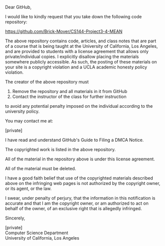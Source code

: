 Dear GitHub,

I would like to kindly request that you take down the following code repository:

https://github.com/Brick-Mover/CS144-Project3-4-MEAN

The above repository contains code, articles, and class notes that are part of a course that is being taught at the University of California, Los Angeles, and are provided to students with a license agreement that allows only private/individual copies. I explicitly disallow placing the materials somewhere publicly accessible. As such, the posting of these materials on your site is a copyright violation and a UCLA academic honesty policy violation.

The creator of the above repository must

1.  Remove the repository and all materials in it from GitHub
2.  Contact the instructor of the class for further instruction

to avoid any potential penalty imposed on the individual according to the university policy.

You may contact me at:

[private]  

I have read and understand GitHub's Guide to Filing a DMCA Notice.

The copyrighted work is listed in the above repository.

All of the material in the repository  above is under this license agreement.

All of the material must be deleted.

I have a good faith belief that use of the copyrighted materials described above on the infringing web pages is not authorized by the copyright owner, or its agent, or the law.

I swear, under penalty of perjury, that the information in this notification is accurate and that I am the copyright owner, or am authorized to act on behalf of the owner, of an exclusive right that is allegedly infringed.

Sincerely,


[private]  
Computer Science Department   
University of California, Los Angeles

